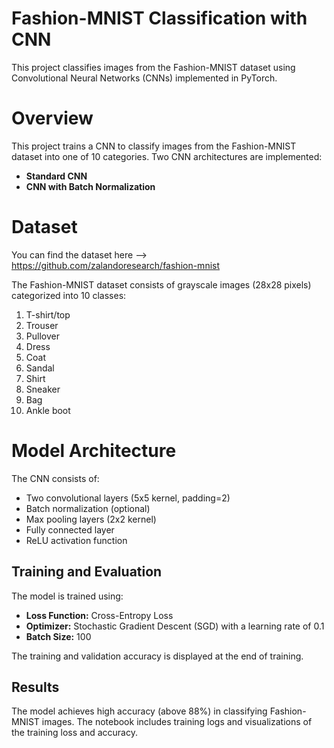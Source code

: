 # Fashion-MNIST Classification with CNN
This project classifies images from the Fashion-MNIST dataset using Convolutional Neural Networks (CNNs) implemented in PyTorch.

# Overview
This project trains a CNN to classify images from the Fashion-MNIST dataset into one of 10 categories. Two CNN architectures are implemented:
- **Standard CNN**
- **CNN with Batch Normalization**

# Dataset
You can find the dataset here --> https://github.com/zalandoresearch/fashion-mnist

The Fashion-MNIST dataset consists of grayscale images (28x28 pixels) categorized into 10 classes:
1. T-shirt/top
2. Trouser
3. Pullover
4. Dress
5. Coat
6. Sandal
7. Shirt
8. Sneaker
9. Bag
10. Ankle boot

# Model Architecture
The CNN consists of:
- Two convolutional layers (5x5 kernel, padding=2)
- Batch normalization (optional)
- Max pooling layers (2x2 kernel)
- Fully connected layer
- ReLU activation function

## Training and Evaluation
The model is trained using:
- **Loss Function:** Cross-Entropy Loss
- **Optimizer:** Stochastic Gradient Descent (SGD) with a learning rate of 0.1
- **Batch Size:** 100

The training and validation accuracy is displayed at the end of training.

## Results
The model achieves high accuracy (above 88%) in classifying Fashion-MNIST images. The notebook includes training logs and visualizations of the training loss and accuracy.
